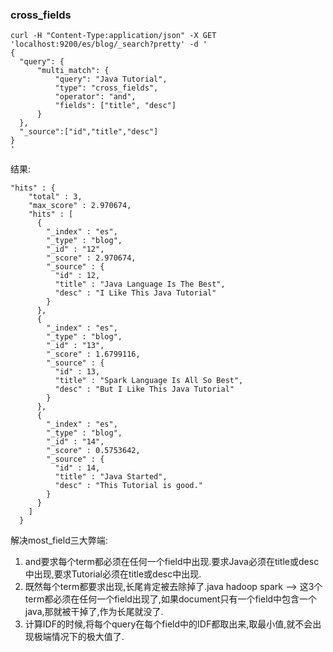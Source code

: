 ### cross_fields
```
curl -H "Content-Type:application/json" -X GET 'localhost:9200/es/blog/_search?pretty' -d '
{
  "query": { 
      "multi_match": {
          "query": "Java Tutorial",
          "type": "cross_fields", 
          "operator": "and",
          "fields": ["title", "desc"]
      }
  },
  "_source":["id","title","desc"]
}
'
```
结果:
```
"hits" : {
    "total" : 3,
    "max_score" : 2.970674,
    "hits" : [
      {
        "_index" : "es",
        "_type" : "blog",
        "_id" : "12",
        "_score" : 2.970674,
        "_source" : {
          "id" : 12,
          "title" : "Java Language Is The Best",
          "desc" : "I Like This Java Tutorial"
        }
      },
      {
        "_index" : "es",
        "_type" : "blog",
        "_id" : "13",
        "_score" : 1.6799116,
        "_source" : {
          "id" : 13,
          "title" : "Spark Language Is All So Best",
          "desc" : "But I Like This Java Tutorial"
        }
      },
      {
        "_index" : "es",
        "_type" : "blog",
        "_id" : "14",
        "_score" : 0.5753642,
        "_source" : {
          "id" : 14,
          "title" : "Java Started",
          "desc" : "This Tutorial is good."
        }
      }
    ]
  }
```
解决most_field三大弊端:
1. and要求每个term都必须在任何一个field中出现.要求Java必须在title或desc中出现,要求Tutorial必须在title或desc中出现.
2. 既然每个term都要求出现,长尾肯定被去除掉了.java hadoop spark --> 这3个term都必须在任何一个field出现了,如果document只有一个field中包含一个java,那就被干掉了,作为长尾就没了.
3. 计算IDF的时候,将每个query在每个field中的IDF都取出来,取最小值,就不会出现极端情况下的极大值了.

